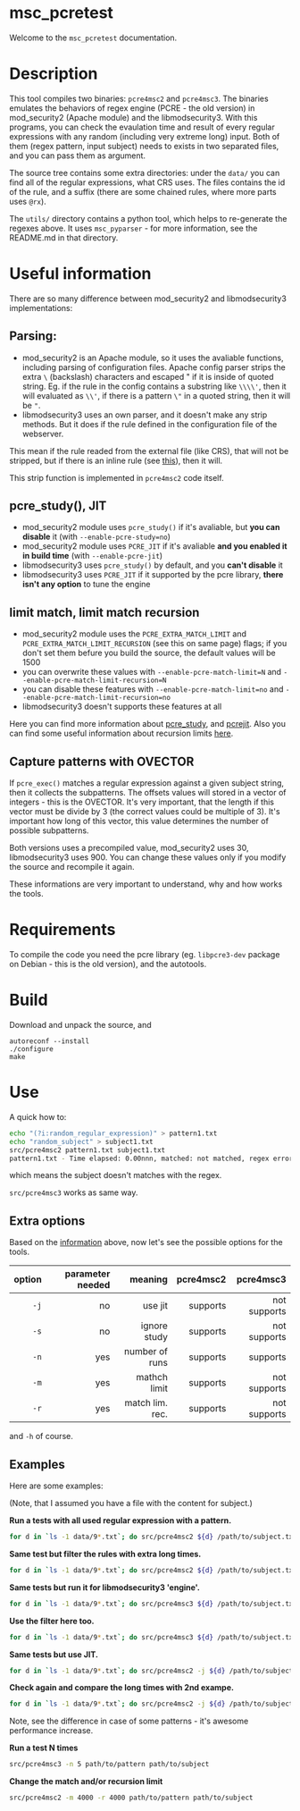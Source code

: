 # msc_pcretest

Welcome to the `msc_pcretest` documentation.

Description
===========

This tool compiles two binaries: `pcre4msc2` and `pcre4msc3`. The binaries emulates the behaviors of regex engine (PCRE - the old version) in mod_security2 (Apache module) and the libmodsecurity3. With this programs, you can check the evaulation time and result of every regular expressions with any random (including very extreme long) input. Both of them (regex pattern, input subject) needs to exists in two separated files, and you can pass them as argument.

The source tree contains some extra directories: under the `data/` you can find all of the regular expressions, what CRS uses. The files contains the id of the rule, and a suffix (there are some chained rules, where more parts uses `@rx`).

The `utils/` directory contains a python tool, which helps to re-generate the regexes above. It uses `msc_pyparser` - for more information, see the README.md in that directory.

Useful information
==================

There are so many difference between mod_security2 and libmodsecurity3 implementations:

Parsing:
--------

* mod_security2 is an Apache module, so it uses the avaliable functions, including parsing of configuration files. Apache config parser strips the extra `\` (backslash) characters and escaped " if it is inside of quoted string. Eg. if the rule in the config contains a substring like `\\\\'`, then it will evaluated as `\\'`, if there is a pattern `\"` in a quoted string, then it will be `"`.
* libmodsecurity3 uses an own parser, and it doesn't make any strip methods. But it does if the rule defined in the configuration file of the webserver.

This mean if the rule readed from the external file (like CRS), that will not be stripped, but if there is an inline rule (see [this](https://github.com/SpiderLabs/ModSecurity-nginx#modsecurity_rules)), then it will.

This strip function is implemented in `pcre4msc2` code itself.

pcre_study(), JIT
-----------------

* mod_security2 module uses `pcre_study()` if it's avaliable, but **you can disable** it (with `--enable-pcre-study=no`)
* mod_security2 module uses `PCRE_JIT` if it's avaliable **and you enabled it in build time** (with `--enable-pcre-jit`)
* libmodsecurity3 uses `pcre_study()` by default, and you **can't disable** it
* libmodsecurity3 uses `PCRE_JIT` if it supported by the pcre library, **there isn't any option** to tune the engine

limit match, limit match recursion
----------------------------------

* mod_security2 module uses the `PCRE_EXTRA_MATCH_LIMIT` and `PCRE_EXTRA_MATCH_LIMIT_RECURSION` (see this on same page) flags; if you don't set them befure you build the source, the default values will be 1500
* you can overwrite these values with `--enable-pcre-match-limit=N` and `--enable-pcre-match-limit-recursion=N`
* you can disable these features with `--enable-pcre-match-limit=no` and `--enable-pcre-match-limit-recursion=no`
* libmodsecurity3 doesn't supports these features at all

Here you can find more information about [pcre_study](https://www.pcre.org/original/doc/html/pcre_study.html), and [pcrejit](https://www.pcre.org/original/doc/html/pcrejit.html#SEC1). Also you can find some useful information about recursion limits [here](https://www.pcre.org/original/doc/html/pcreapi.html).

Capture patterns with OVECTOR
-----------------------------

If `pcre_exec()` matches a regular expression against a given subject string, then it collects the subpatterns. The offsets values will stored in a vector of integers - this is the OVECTOR. It's very important, that the length if this vector must be divide by 3 (the correct values could be multiple of 3). It's important how long of this vector, this value determines the number of possible subpatterns.

Both versions uses a precompiled value, mod_security2 uses 30, libmodsecurity3 uses 900. You can change these values only if you modify the source and recompile it again.

These informations are very important to understand, why and how works the tools.

Requirements
============

To compile the code you need the pcre library (eg. `libpcre3-dev` package on Debian - this is the old version), and the autotools.

Build
=====

Download and unpack the source, and

```
autoreconf --install
./configure
make
```

Use
===

A quick how to:

```bash
echo "(?i:random_regular_expression)" > pattern1.txt
echo "random_subject" > subject1.txt
src/pcre4msc2 pattern1.txt subject1.txt
pattern1.txt - Time elapsed: 0.00nnn, matched: not matched, regex error: NOMATCH
```

which means the subject doesn't matches with the regex.

`src/pcre4msc3` works as same way.

Extra options
-------------

Based on the [information](#Useful%20information':ignore') above, now let's see the possible options for the tools.

 
| option | parameter needed | meaning         |  pcre4msc2 |    pcre4msc3 |
|-------:|-----------------:|----------------:|-----------:|-------------:|
|   `-j` | no               | use jit         |   supports | not supports |
|   `-s` | no               | ignore study    |   supports | not supports |
|   `-n` | yes              | number of runs  |   supports | supports     |
|   `-m` | yes              | mathch limit    |   supports | not supports |
|   `-r` | yes              | match lim. rec. |   supports | not supports |

and `-h` of course.

Examples
--------

Here are some examples:

(Note, that I assumed you have a file with the content for subject.)

**Run a tests with all used regular expression with a pattern.**

```bash
for d in `ls -1 data/9*.txt`; do src/pcre4msc2 ${d} /path/to/subject.txt; done
```

**Same test but filter the rules with extra long times.**

```bash
for d in `ls -1 data/9*.txt`; do src/pcre4msc2 ${d} /path/to/subject.txt; done | grep "\([1-9][0-9]\|[1-9]\)\.[0-9]"
```

**Same tests but run it for libmodsecurity3 'engine'.**

```bash
for d in `ls -1 data/9*.txt`; do src/pcre4msc3 ${d} /path/to/subject.txt; done
```

**Use the filter here too.**

```bash
for d in `ls -1 data/9*.txt`; do src/pcre4msc3 ${d} /path/to/subject.txt; done | grep "\([1-9][0-9]\|[1-9]\)\.[0-9]"
```

**Same tests but use JIT.**

```bash
for d in `ls -1 data/9*.txt`; do src/pcre4msc2 -j ${d} /path/to/subject.txt; done
```

**Check again and compare the long times with 2nd exampe.**

```bash
for d in `ls -1 data/9*.txt`; do src/pcre4msc2 -j ${d} /path/to/subject.txt; done | grep "\([1-9][0-9]\|[1-9]\)\.[0-9]"
```

Note, see the difference in case of some patterns - it's awesome performance increase.

**Run a test N times**
```bash
src/pcre4msc3 -n 5 path/to/pattern path/to/subject
```

**Change the match and/or recursion limit**
```bash
src/pcre4msc2 -m 4000 -r 4000 path/to/pattern path/to/subject
```

